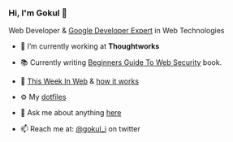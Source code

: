 ### Hi, I'm Gokul 👋


Web Developer & [Google Developer Expert](https://developers.google.com/community/experts/directory/profile/profile-gokulakrishnan_kalaikovan) in Web Technologies

- 🔭 I’m currently working at <b>Thoughtworks</b>

- 📚 Currently writing [Beginners Guide To Web Security](https://twitter.com/gokul_i/status/1280327833038884864) book.

- 📩 [This Week In Web](https://www.this-week-in-web.com/) & [how it works](https://how-it-works.dev/)

- ⚙️ My [dotfiles](https://github.com/gokulkrishh/dotfiles)

- 💬 Ask me about anything [here](https://github.com/gokulkrishh/gokulkrishh/issues)

- 📫 Reach me at: [@gokul_i](twitter.com/gokul_i) on twitter

